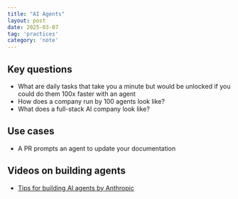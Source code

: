 ```yaml
---
title: "AI Agents"
layout: post
date: 2025-03-07
tag: 'practices'
category: 'note'
---
```


## Key questions
- What are daily tasks that take you a minute but would be unlocked if you could do them 100x faster with an agent
- How does a company run by 100 agents look like? 
- What does a full-stack AI company look like? 

## Use cases
- A PR prompts an agent to update your documentation

## Videos on building agents
- [Tips for building AI agents by Anthropic](https://www.youtube.com/watch?v=LP5OCa20Zpg)

